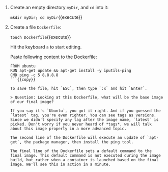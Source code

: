 1. Create an empty directory `myDir`, and `cd` into it:

	`mkdir myDir; cd myDir`{{execute}}

2. Create a file `Dockerfile`:
	
	`touch Dockerfile`{{execute}}

	Hit the keyboard `a` to start editing.

	Paste following content to the Dockerfile: 

	```
	FROM ubuntu
	RUN apt-get update && apt-get install -y iputils-ping 
	CMD ping -c 5 8.8.8.8
	```{{copy}}

	To save the file, hit `ESC`, then type `:x` and hit `Enter`.
	
	> Question: Looking at this Dockerfile, what will be the base image of our final image?
	
	If you say it's `Ubuntu`, you got it right. And if you guessed the `latest` tag, you're even righter. You can see tags as versions. Since we didn't specify any tag after the image name, `latest` is picked. Don't worry if you never heard of *tags*, we will talk about this image property in a more advanced topic.

	The second line of the Dockerfile will execute an update of `apt-get`, the package manager, then install the ping tool.
	
	The final line of the Dockerfile sets a default command to the final image. This default command is not executed during the image build, but rather when a container is launched based on the final image. We'll see this in action in a minute.

